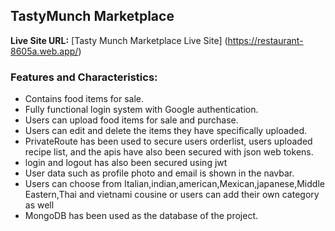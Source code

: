 ## TastyMunch Marketplace

**Live Site URL:** [Tasty Munch Marketplace Live Site] (https://restaurant-8605a.web.app/)

### Features and Characteristics:
- Contains food items for sale.
- Fully functional login system with  Google authentication.
- Users can upload food items for sale and purchase.
- Users can edit and delete the items they have specifically uploaded.
- PrivateRoute has been used to secure users orderlist, users uploaded recipe list, and the apis have also been secured with json web tokens.
- login and logout has also been secured using jwt
- User data such as profile photo and email is shown in the navbar.
- Users can choose from Italian,indian,american,Mexican,japanese,Middle Eastern,Thai and vietnami cousine or users can add their own category as well
- MongoDB has been used as the database of the project.

